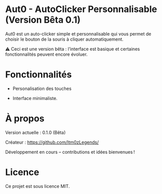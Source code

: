 # Aut0 - AutoClicker Personnalisable (Version Bêta 0.1)
Aut0 est un auto-clicker simple et personnalisable qui vous permet de choisir le bouton de la souris à cliquer automatiquement.

⚠️ Ceci est une version bêta : l’interface est basique et certaines fonctionnalités peuvent encore évoluer.


# Fonctionnalités

- Personalisation des touches

- Interface minimaliste.

# À propos
Version actuelle : 0.1.0 (Bêta)

Créateur : https://github.com/Itm0zLegends/

Développement en cours – contributions et idées bienvenues !

# Licence
Ce projet est sous licence MIT.
